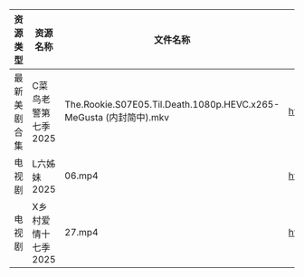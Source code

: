| 资源类型   | 资源名称         | 文件名称                                                           | 分享链接                                 | 更新时间                |
| ------ | ------------ | -------------------------------------------------------------- | ------------------------------------ | ------------------- |
| 最新美剧合集 | C菜鸟老警第七季2025 | The.Rookie.S07E05.Til.Death.1080p.HEVC.x265-MeGusta (内封简中).mkv | https://www.alipan.com/s/d2FB2fizJ29 | 2025-02-05 18:05:17 |
| 电视剧    | L六姊妹2025     | 06.mp4                                                         | https://www.alipan.com/s/1xDzboeXGWy | 2025-02-05 08:05:56 |
| 电视剧    | X乡村爱情十七季2025 | 27.mp4                                                         | https://www.alipan.com/s/BYZoWqmYxdR | 2025-02-05 13:06:38 |
